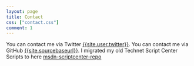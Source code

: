 ```yaml
---
layout: page
title: Contact
css: ["contact.css"]
comment: 1
---
```


You can contact me via Twitter [{{site.user.twitter}}](https://{{site.user.twitter}}).
You can contact me via GitHub  [{{site.sourcebaseurl}}](site.sourcebaseurl}}).
I migrated my old Technet Script Center Scripts to here [msdn-scriptcenter-repo](https://brwilkinson.github.io/msdn-scriptcenter-repo/)
